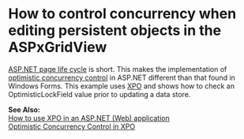 # How to control concurrency when editing persistent objects in the ASPxGridView


<p><a href="http://msdn.microsoft.com/en-us/library/ms178472.aspx">ASP.NET page life cycle</a> is short. This makes the implementation of <a href="http://en.wikipedia.org/wiki/Optimistic_concurrency_control">optimistic concurrency control</a> in ASP.NET different than that found in Windows Forms. This example uses <a href="http://www.devexpress.com/xpo">XPO</a> and shows how to check an OptimisticLockField value prior to updating a data store.</p><p><strong>See Also:</strong><br />
<a href="https://www.devexpress.com/Support/Center/p/K18061">How to use XPO in an ASP.NET (Web) application</a><br />
<a href="http://documentation.devexpress.com/#XPO/CustomDocument2106">Optimistic Concurrency Control in XPO</a></p>

<br/>


